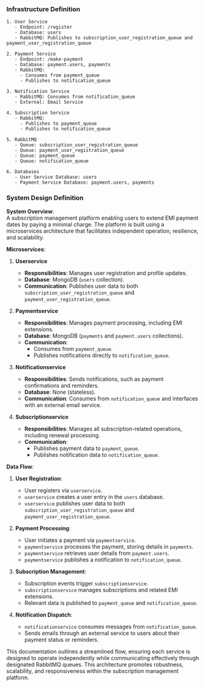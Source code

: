 ### Infrastructure Definition

```plaintext
1. User Service
   - Endpoint: /register
   - Database: users
   - RabbitMQ: Publishes to subscription_user_registration_queue and payment_user_registration_queue

2. Payment Service
   - Endpoint: /make-payment
   - Database: payment.users, payments
   - RabbitMQ:
     - Consumes from payment_queue
     - Publishes to notification_queue

3. Notification Service
   - RabbitMQ: Consumes from notification_queue
   - External: Email Service

4. Subscription Service
   - RabbitMQ:
     - Publishes to payment_queue
     - Publishes to notification_queue

5. RabbitMQ
   - Queue: subscription_user_registration_queue
   - Queue: payment_user_registration_queue
   - Queue: payment_queue
   - Queue: notification_queue

6. Databases
   - User Service Database: users
   - Payment Service Database: payment.users, payments
```

### System Design Definition

**System Overview**:  
A subscription management platform enabling users to extend EMI payment dates by paying a minimal charge. The platform is built using a microservices architecture that facilitates independent operation, resilience, and scalability.

**Microservices**:

1. **Userservice**
    - **Responsibilities**: Manages user registration and profile updates.
    - **Database**: MongoDB (`users` collection).
    - **Communication**: Publishes user data to both `subscription_user_registration_queue` and `payment_user_registration_queue`.

2. **Paymentservice**
    - **Responsibilities**: Manages payment processing, including EMI extensions.
    - **Database**: MongoDB (`payments` and `payment.users` collections).
    - **Communication**:
        - Consumes from `payment_queue`.
        - Publishes notifications directly to `notification_queue`.

3. **Notificationservice**
    - **Responsibilities**: Sends notifications, such as payment confirmations and reminders.
    - **Database**: None (stateless).
    - **Communication**: Consumes from `notification_queue` and interfaces with an external email service.

4. **Subscriptionservice**
    - **Responsibilities**: Manages all subscription-related operations, including renewal processing.
    - **Communication**:
        - Publishes payment data to `payment_queue`.
        - Publishes notification data to `notification_queue`.

**Data Flow**:
1. **User Registration**:
    - User registers via `userservice`.
    - `userservice` creates a user entry in the `users` database.
    - `userservice` publishes user data to both `subscription_user_registration_queue` and `payment_user_registration_queue`.

2. **Payment Processing**:
    - User initiates a payment via `paymentservice`.
    - `paymentservice` processes the payment, storing details in `payments`.
    - `paymentservice` retrieves user details from `payment.users`.
    - `paymentservice` publishes a notification to `notification_queue`.

3. **Subscription Management**:
    - Subscription events trigger `subscriptionservice`.
    - `subscriptionservice` manages subscriptions and related EMI extensions.
    - Relevant data is published to `payment_queue` and `notification_queue`.

4. **Notification Dispatch**:
    - `notificationservice` consumes messages from `notification_queue`.
    - Sends emails through an external service to users about their payment status or reminders.

This documentation outlines a streamlined flow, ensuring each service is designed to operate independently while communicating effectively through designated RabbitMQ queues. This architecture promotes robustness, scalability, and responsiveness within the subscription management platform.